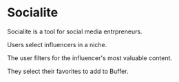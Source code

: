 Socialite
=========

Socialite is a tool for social media entrpreneurs.

Users select influencers in a niche.

The user filters for the influencer's most valuable content.

They select their favorites to add to Buffer.
